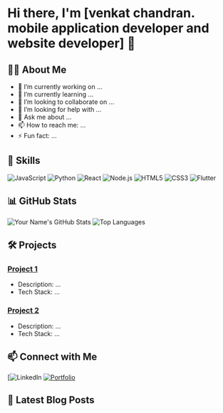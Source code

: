 # Hi there, I'm [venkat chandran. mobile application developer and website developer] 👋

## 👨‍💻 About Me
- 🔭 I’m currently working on ...
- 🌱 I’m currently learning ...
- 👯 I’m looking to collaborate on ...
- 🤔 I’m looking for help with ...
- 💬 Ask me about ...
- 📫 How to reach me: ...
- ⚡ Fun fact: ...

## 🚀 Skills
![JavaScript](https://img.shields.io/badge/-JavaScript-000?&logo=JavaScript)
![Python](https://img.shields.io/badge/-Python-000?&logo=Python)
![React](https://img.shields.io/badge/-React-000?&logo=React)
![Node.js](https://img.shields.io/badge/-Node.js-000?&logo=Node.js)
![HTML5](https://img.shields.io/badge/-HTML5-000?&logo=HTML5)
![CSS3](https://img.shields.io/badge/-CSS3-000?&logo=CSS3)
![Flutter](https://www.google.com/url?sa=i&url=https%3A%2F%2Flogosandtypes.com%2Falphabet%2Fletter-f%2Fflutter%2F&psig=AOvVaw32MWK4Gp6E0iZ6QkB1pg8H&ust=1725529479656000&source=images&cd=vfe&opi=89978449&ved=0CBQQjRxqFwoTCNDzprOAqYgDFQAAAAAdAAAAABAE)

## 📊 GitHub Stats
![Your Name's GitHub Stats](https://github-readme-stats.vercel.app/api?username=yourusername&show_icons=true&theme=radical)
![Top Languages](https://github-readme-stats.vercel.app/api/top-langs/?username=yourusername&layout=compact&theme=radical)

## 🛠️ Projects
### [Project 1]([https://github.com/yourusername/project1](https://github.com/chennai07/assetindia.git))
- Description: ...
- Tech Stack: ...

### [Project 2]([https://github.com/yourusername/project2](https://github.com/chennai07/weather.git))
- Description: ...
- Tech Stack: ...

## 📫 Connect with Me
[![LinkedIn](https://www.linkedin.com/in/venkatesan-chandran-8571ab24a/)
[![Portfolio](https://img.shields.io/badge/-Portfolio-000?&logo=Google-Chrome&logoColor=white)](https://yourportfolio.com)

## 📅 Latest Blog Posts
<!-- BLOG-POST-LIST:START -->
<!-- BLOG-POST-LIST:END -->
